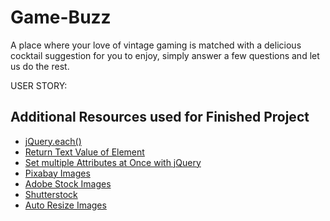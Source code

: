 # Game-Buzz

A place where your love of vintage gaming is matched with a delicious cocktail suggestion for you to enjoy, simply answer a few questions and let us do the rest.

USER STORY:


## Additional Resources used for Finished Project

* [jQuery.each()](https://api.jquery.com/JQuery.each/)
* [Return Text Value of Element](https://api.jquery.com/text/)
* [Set multiple Attributes at Once with jQuery](https://electrictoolbox.com/jquery-set-multiple-attributes/)
* [Pixabay Images](https://pixabay.com/)
* [Adobe Stock Images](https://stock.adobe.com/ee/search/images?k=potato%20skins)
* [Shutterstock](https://www.shutterstock.com/)
* [Auto Resize Images](https://techpp.com/2008/08/02/how-to-resize-the-images-using-css-without-losing-the-aspect-ratio/)


